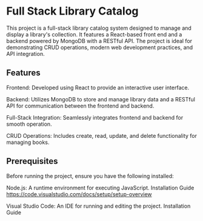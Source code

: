 # Full Stack Library Catalog

This project is a full-stack library catalog system designed to manage and display a library's collection. It features a React-based front end and a backend powered by MongoDB with a RESTful API. The project is ideal for demonstrating CRUD operations, modern web development practices, and API integration.

## Features

Frontend: Developed using React to provide an interactive user interface.

Backend: Utilizes MongoDB to store and manage library data and a RESTful API for communication between the frontend and backend.

Full-Stack Integration: Seamlessly integrates frontend and backend for smooth operation.

CRUD Operations: Includes create, read, update, and delete functionality for managing books.

## Prerequisites

Before running the project, ensure you have the following installed:

Node.js: A runtime environment for executing JavaScript. Installation Guide https://code.visualstudio.com/docs/setup/setup-overview

Visual Studio Code: An IDE for running and editing the project. Installation Guide
